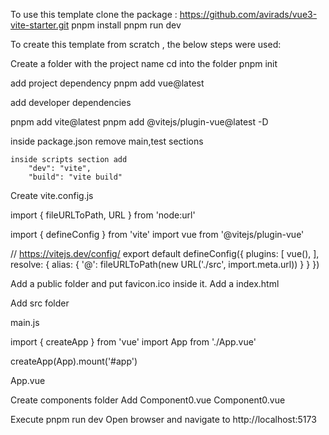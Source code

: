 To use this template
clone the package  : https://github.com/avirads/vue3-vite-starter.git
pnpm install
pnpm run dev

To create this template from scratch , the below steps were used:

Create a folder with the project name
cd into the folder
pnpm init

add project dependency
pnpm add vue@latest

add developer dependencies

pnpm add vite@latest 
pnpm add @vitejs/plugin-vue@latest -D

inside package.json
	remove main,test sections

	inside scripts section add
	    "dev": "vite",
	    "build": "vite build"    

Create vite.config.js

import { fileURLToPath, URL } from 'node:url'

import { defineConfig } from 'vite'
import vue from '@vitejs/plugin-vue'

// https://vitejs.dev/config/
export default defineConfig({
  plugins: [
    vue(),
  ],
  resolve: {
    alias: {
      '@': fileURLToPath(new URL('./src', import.meta.url))
    }
  }
})

Add a public folder and put favicon.ico inside it.
Add a index.html

<html>
  <head>
    <link rel="icon" href="/favicon.ico">
    <title>Vue Vite App</title>
  </head>
  <body>
    <div id="app"></div>
    <script type="module" src="/src/main.js"></script>
  </body>
</html>




Add src folder 


main.js


import { createApp } from 'vue'
import App from './App.vue'

createApp(App).mount('#app')


App.vue

<script setup>
import Component0 from './components/Component0.vue'
</script>

<template>
  <header>
    <div class="wrapper">
      <Component0 msg="hello world from vite vue" />
    </div>
  </header>

  <main>
    maina
  </main>
</template>

<style scoped>

</style>

Create components folder
Add Component0.vue
Component0.vue

<script setup>
defineProps({
  msg: {
    type: String,
    required: true
  }
})
</script>

<template>
  <div class="greetings">
    <h1>{{ msg }}</h1>
  </div>
</template>

<style scoped>


To add support for tresjs and cientos

pnpm add three @tresjs/core
pnpm add @types/three -D
pnpm add tweakpane
pnpm add @tresjs/cientos
	
	
</style>

Execute pnpm run dev
Open browser and navigate to http://localhost:5173
